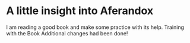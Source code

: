 # A little insight into Aferandox

I am reading a good book and make some practice with its help.
Training with the Book
Additional changes had been done!
